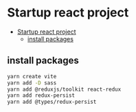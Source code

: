 # Startup react project

- [Startup react project](#startup-react-project)
  - [install packages](#install-packages)

## install packages

```sh
yarn create vite
yarn add -D sass
yarn add @reduxjs/toolkit react-redux
yarn add redux-persist
yarn add @types/redux-persist
```
